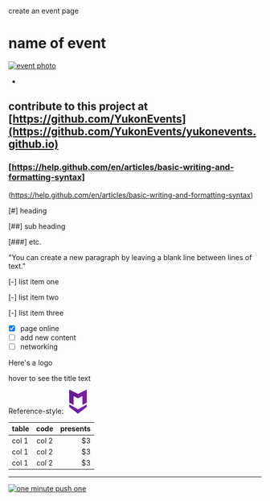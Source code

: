 create an event page

# name of event

[![event photo](http://bit.ly/-logo-jpg)](https://www.facebook.com/YukonEvents/)

-
## contribute to this project at [https://github.com/YukonEvents](https://github.com/YukonEvents/yukonevents.github.io)

### [https://help.github.com/en/articles/basic-writing-and-formatting-syntax]
(https://help.github.com/en/articles/basic-writing-and-formatting-syntax)

[#] heading

[##] sub heading

[###] etc.

"You can create a new paragraph by leaving a blank line between lines of text."

[-] list item one 

[-] list item two 

[-] list item three 



- [x] page online
- [ ] add new content
- [ ] networking

Here's a logo 

hover to see the title text

Reference-style: 
![alt text][logo]

[logo]: https://github.com/adam-p/markdown-here/raw/master/src/common/images/icon48.png "Logo Title Text"

| table         | code          | presents |
| ------------- |:-------------:| --------:|
| col 1         | col 2         |       $3 |
| col 1         | col 2         |       $3 |
| col 1         | col 2         |       $3 |


---

[![one minute push one](https://img.youtube.com/)](https://www.youtube.com/watch?v=QUldxN4S1UY)



